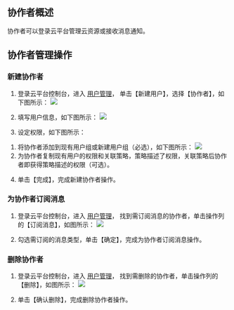 ## 协作者概述
协作者可以登录云平台管理云资源或接收消息通知。

## 协作者管理操作

### 新建协作者

1. 登录云平台控制台，进入 [用户管理](http://console.tce.fsphere.cn/cam)， 单击【新建用户】，选择【协作者】，如下图所示：
![](http://imgcache.tce.fsphere.cn/static/mc.qcloudimg.com/static/img/0ac627689fbd652ae4ee694164857f61/1.png)

2. 填写用户信息，如下图所示：
![](http://imgcache.tce.fsphere.cn/static/mc.qcloudimg.com/static/img/02946deaa136594ad4aee17bf9985778/image.png)

3. 设定权限，如下图所示：
1) 将协作者添加到现有用户组或新建用户组（必选），如下图所示：
![](http://imgcache.tce.fsphere.cn/static/mc.qcloudimg.com/static/img/ddabc0c473c34e613d34c89d182acd52/3.png)
2) 为协作者复制现有用户的权限和关联策略，策略描述了权限，关联策略后协作者即获得策略描述的权限（可选）。

4. 单击【完成】，完成新建协作者操作。

### 为协作者订阅消息
1. 登录云平台控制台，进入 [用户管理](http://console.tce.fsphere.cn/cam)， 找到需订阅消息的协作者，单击操作列的【订阅消息】，如图所示：
![]( http://imgcache.tce.fsphere.cn/static/mc.qcloudimg.com/static/img/10065d2765f82b63faa044168fffe408/1.png)

2. 勾选需订阅的消息类型，单击【确定】，完成为协作者订阅消息操作。

### 删除协作者

1. 登录云平台控制台，进入 [用户管理](http://console.tce.fsphere.cn/cam)， 找到需删除的协作者，单击操作列的【删除】，如图所示：
![](http://imgcache.tce.fsphere.cn/static/mc.qcloudimg.com/static/img/253a9e3a11eb252a123dfb73f712cc9d/2.png)

2. 单击【确认删除】，完成删除协作者操作。



